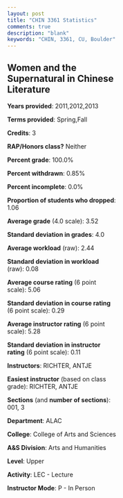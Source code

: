 ```yaml
---
layout: post
title: "CHIN 3361 Statistics"
comments: true
description: "blank"
keywords: "CHIN, 3361, CU, Boulder"
--- 
```

<head>
<script src="https://ajax.googleapis.com/ajax/libs/jquery/2.1.3/jquery.min.js"></script>
<script src="https://dl.dropboxusercontent.com/s/pc42nxpaw1ea4o9/highcharts.js?dl=0"></script>
<!-- <script src="../assets/js/highcharts.js"></script> -->
<style type="text/css">@font-face {
	font-family: "Bebas Neue";
	src: url(https://www.filehosting.org/file/details/544349/BebasNeue%20Regular.otf) format("opentype");
	}
	h1.Bebas { 
		font-family: "Bebas Neue", Verdana, Tahoma;
	}
</style>
</head>
<body>
	<div id="container" style="float: right; width: 45%; height: 88%; margin-left: 2.5%; margin-right: 2.5%;"></div>
	<script language="JavaScript">
		$(document).ready(function() {
		var chart = {type: 'column'};
		var title = {text: 'Grade Distribution'};
		var xAxis = {categories: ['A','B','C','D','F'],crosshair: true};
		var yAxis = {min: 0,title: {text: 'Percentage'}};
		var tooltip = {headerFormat: '<center><b><span style="font-size:20px">{point.key}</span></b></center>',
		               pointFormat: '<td style="padding:0"><b>{point.y:.1f}%</b></td>',
		               footerFormat: '</table>',shared: true,useHTML: true};
		var plotOptions = {column: {pointPadding: 0.0,borderWidth: 0}};  
		var credits = {enabled: false};var series= [{name: 'Percent',data: [62.37,32.26,3.23,1.08,1.08,]}];
		var json = {};
		json.chart = chart;
		json.title = title;
		json.tooltip = tooltip;
		json.xAxis = xAxis;
		json.yAxis = yAxis;  
		json.series = series;
		json.plotOptions = plotOptions;  
		json.credits = credits;
		$('#container').highcharts(json);
	});
	</script>
</body>
			   
## Women and the Supernatural in Chinese Literature

**Years provided**: 2011,2012,2013

**Terms provided**: Spring,Fall

**Credits**: 3

**RAP/Honors class?** Neither

**Percent grade**: 100.0%

**Percent withdrawn**: 0.85%

**Percent incomplete**: 0.0%

**Proportion of students who dropped**: 1.06

**Average grade** (4.0 scale): 3.52

**Standard deviation in grades**: 4.0

**Average workload** (raw): 2.44

**Standard deviation in workload** (raw): 0.08

**Average course rating** (6 point scale): 5.06

**Standard deviation in course rating** (6 point scale): 0.29

**Average instructor rating** (6 point scale): 5.28

**Standard deviation in instructor rating** (6 point scale): 0.11

**Instructors**: RICHTER, ANTJE

**Easiest instructor** (based on class grade): RICHTER, ANTJE

**Sections** (and **number of sections**): 001, 3

**Department**: ALAC

**College**: College of Arts and Sciences

**A&S Division**: Arts and Humanities

**Level**: Upper

**Activity**: LEC - Lecture

**Instructor Mode**: P  - In Person